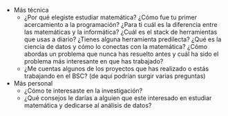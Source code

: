 - Más técnica
	- ¿Por qué elegiste estudiar matemática?
	  ¿Cómo fue tu primer acercamiento a la programación?
	  ¿Para ti cuál es la diferencia entre las matemáticas y la informática?
	  ¿Cuál es el stack de herramientas que usas a diario?
	  ¿Tienes alguna herramienta predilecta?
	  ¿Qué es la ciencia de datos y cómo lo conectas con la matemática?
	  ¿Cómo abordas un problema que nunca has resuelto antes y cuál ha sido el problema más interesante en que has trabajado?
	- ¿Me cuentas algunos de los proyectos que has realizado  o estás trabajando en el BSC? (de aquí podrían surgir varias preguntas)
- Más personal
	- ¿Cómo te interesaste en la investigación?
	- ¿Qué consejos le darías a alguien que este interesado en estudiar matemática y dedicarse al análisis de datos?